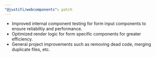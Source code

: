 ```yaml
---
"@justifi/webcomponents": patch
---
```


- Improved internal component testing for form input components to ensure reliabiltiy and performance. 
- Optimized render logic for form specific components for greater efficiency.
- General project improvements such as removing dead code, merging duplicate files, etc. 